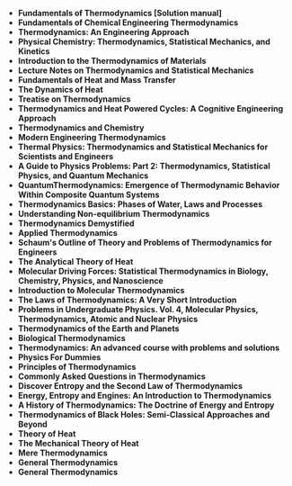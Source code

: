 

<ul>
<li><b><a target="_blank" href="https://github.com/manjunath5496/Thermodynamics-Books/blob/master/te(1).pdf" style="text-decoration:none;"> Fundamentals of Thermodynamics [Solution manual]</a></b></li>
                                <li><b><a target="_blank" href="https://github.com/manjunath5496/Thermodynamics-Books/blob/master/te(2).pdf" style="text-decoration:none;">Fundamentals of Chemical Engineering Thermodynamics</a></b></li>
                                <li><b><a target="_blank" href="https://github.com/manjunath5496/Thermodynamics-Books/blob/master/te(3).pdf" style="text-decoration:none;">Thermodynamics: An Engineering Approach</a></b></li>
 <li><b><a target="_blank" href="https://github.com/manjunath5496/Thermodynamics-Books/blob/master/te(4).pdf" style="text-decoration:none;">Physical Chemistry: Thermodynamics, Statistical Mechanics, and Kinetics </a></b></li>                              
<li><b><a target="_blank" href="https://github.com/manjunath5496/Thermodynamics-Books/blob/master/te(5).pdf" style="text-decoration:none;">Introduction to the Thermodynamics of Materials</a></b></li>
<li><b><a target="_blank" href="https://github.com/manjunath5496/Thermodynamics-Books/blob/master/te(6).pdf" style="text-decoration:none;">Lecture Notes on Thermodynamics and Statistical Mechanics</a></b></li>
                                <li><b><a target="_blank" href="https://github.com/manjunath5496/Thermodynamics-Books/blob/master/te(7).pdf" style="text-decoration:none;">Fundamentals of Heat and Mass Transfer</a></b></li>
  
<li><b><a target="_blank" href="https://github.com/manjunath5496/Thermodynamics-Books/blob/master/te(8).pdf" style="text-decoration:none;">The Dynamics of Heat</a></b></li>
                                <li><b><a target="_blank" href="https://github.com/manjunath5496/Thermodynamics-Books/blob/master/te(9).pdf" style="text-decoration:none;">Treatise on Thermodynamics</a></b></li>
                                <li><b><a target="_blank" href="https://github.com/manjunath5496/Thermodynamics-Books/blob/master/te(10).pdf" style="text-decoration:none;">Thermodynamics and Heat Powered Cycles: A Cognitive Engineering Approach</a></b></li>
 <li><b><a target="_blank" href="https://github.com/manjunath5496/Thermodynamics-Books/blob/master/te(11).pdf" style="text-decoration:none;">Thermodynamics and Chemistry  </a></b></li>                              
<li><b><a target="_blank" href="https://github.com/manjunath5496/Thermodynamics-Books/blob/master/te(12).pdf" style="text-decoration:none;">Modern Engineering Thermodynamics</a></b></li>
<li><b><a target="_blank" href="https://github.com/manjunath5496/Thermodynamics-Books/blob/master/te(13).pdf" style="text-decoration:none;">Thermal Physics: Thermodynamics and Statistical Mechanics for Scientists and Engineers </a></b></li>
                                <li><b><a target="_blank" href="https://github.com/manjunath5496/Thermodynamics-Books/blob/master/te(14).pdf" style="text-decoration:none;">A Guide to Physics Problems: Part 2: Thermodynamics, Statistical Physics, and Quantum Mechanics</a></b></li>  
  
<li><b><a target="_blank" href="https://github.com/manjunath5496/Thermodynamics-Books/blob/master/te(15).pdf" style="text-decoration:none;">QuantumThermodynamics: Emergence of Thermodynamic Behavior Within Composite Quantum Systems</a></b></li>

<li><b><a target="_blank" href="https://github.com/manjunath5496/Thermodynamics-Books/blob/master/te(16).pdf" style="text-decoration:none;">Thermodynamics Basics: Phases of Water, Laws and Processes</a></b></li>
                          
  <li><b><a target="_blank" href="https://github.com/manjunath5496/Thermodynamics-Books/blob/master/te(17).pdf" style="text-decoration:none;">Understanding Non-equilibrium Thermodynamics</a></b></li>
                                <li><b><a target="_blank" href="https://github.com/manjunath5496/Thermodynamics-Books/blob/master/te(18).pdf" style="text-decoration:none;">Thermodynamics Demystified </a></b></li>
                                <li><b><a target="_blank" href="https://github.com/manjunath5496/Thermodynamics-Books/blob/master/te(19).pdf" style="text-decoration:none;">Applied Thermodynamics</a></b></li>
 <li><b><a target="_blank" href="https://github.com/manjunath5496/Thermodynamics-Books/blob/master/te(20).rar" style="text-decoration:none;">Schaum's Outline of Theory and Problems of Thermodynamics for Engineers </a></b></li>                              
<li><b><a target="_blank" href="https://github.com/manjunath5496/Thermodynamics-Books/blob/master/te(21).pdf" style="text-decoration:none;">The Analytical Theory of Heat</a></b></li>
<li><b><a target="_blank" href="https://github.com/manjunath5496/Thermodynamics-Books/blob/master/te(22).pdf" style="text-decoration:none;">Molecular Driving Forces: Statistical Thermodynamics in Biology, Chemistry, Physics, and Nanoscience</a></b></li>
                                <li><b><a target="_blank" href="https://github.com/manjunath5496/Thermodynamics-Books/blob/master/te(23).pdf" style="text-decoration:none;">Introduction to Molecular Thermodynamics</a></b></li>
  
<li><b><a target="_blank" href="https://github.com/manjunath5496/Thermodynamics-Books/blob/master/te(24).pdf" style="text-decoration:none;">The Laws of Thermodynamics: A Very Short Introduction</a></b></li>

<li><b><a target="_blank" href="https://github.com/manjunath5496/Thermodynamics-Books/blob/master/te(25).pdf" style="text-decoration:none;">Problems in Undergraduate Physics. Vol. 4, Molecular Physics, Thermodynamics, Atomic and Nuclear Physics</a></b></li>

<li><b><a target="_blank" href="https://github.com/manjunath5496/Thermodynamics-Books/blob/master/te(26).pdf" style="text-decoration:none;">Thermodynamics of the Earth and Planets </a></b></li>                              
<li><b><a target="_blank" href="https://github.com/manjunath5496/Thermodynamics-Books/blob/master/te(27).pdf" style="text-decoration:none;">Biological Thermodynamics</a></b></li>
<li><b><a target="_blank" href="https://github.com/manjunath5496/Thermodynamics-Books/blob/master/te(28).pdf" style="text-decoration:none;">Thermodynamics: An advanced course with problems and solutions</a></b></li>
                                <li><b><a target="_blank" href="https://github.com/manjunath5496/Thermodynamics-Books/blob/master/te(29).pdf" style="text-decoration:none;">Physics For Dummies</a></b></li>
<li><b><a target="_blank" href="https://github.com/manjunath5496/Thermodynamics-Books/blob/master/te(30).pdf" style="text-decoration:none;">Principles of Thermodynamics</a></b></li>

<li><b><a target="_blank" href="https://github.com/manjunath5496/Thermodynamics-Books/blob/master/te(31).pdf" style="text-decoration:none;">Commonly Asked Questions in Thermodynamics </a></b></li>

<li><b><a target="_blank" href="https://github.com/manjunath5496/Thermodynamics-Books/blob/master/te(32).pdf" style="text-decoration:none;">Discover Entropy and the Second Law of Thermodynamics </a></b></li>                              
<li><b><a target="_blank" href="https://github.com/manjunath5496/Thermodynamics-Books/blob/master/te(33).pdf" style="text-decoration:none;">Energy, Entropy and Engines: An Introduction to Thermodynamics</a></b></li>
<li><b><a target="_blank" href="https://github.com/manjunath5496/Thermodynamics-Books/blob/master/te(34).pdf" style="text-decoration:none;">A History of Thermodynamics: The Doctrine of Energy and Entropy</a></b></li>
                                <li><b><a target="_blank" href="https://github.com/manjunath5496/Thermodynamics-Books/blob/master/te(35).pdf" style="text-decoration:none;">Thermodynamics of Black Holes: Semi-Classical Approaches and Beyond</a></b></li>
<li><b><a target="_blank" href="https://github.com/manjunath5496/Thermodynamics-Books/blob/master/te(36).pdf" style="text-decoration:none;">Theory of Heat </a></b></li>
<li><b><a target="_blank" href="https://github.com/manjunath5496/Thermodynamics-Books/blob/master/te(37).pdf" style="text-decoration:none;">The Mechanical Theory of Heat </a></b></li>
<li><b><a target="_blank" href="https://github.com/manjunath5496/Thermodynamics-Books/blob/master/te(38).pdf" style="text-decoration:none;">Mere Thermodynamics </a></b></li>
<li><b><a target="_blank" href="https://github.com/manjunath5496/Thermodynamics-Books/blob/master/te(39).pdf" style="text-decoration:none;">General Thermodynamics </a></b></li>
<li><b><a target="_blank" href="https://github.com/manjunath5496/Thermodynamics-Books/blob/master/te(40).pdf" style="text-decoration:none;">General Thermodynamics </a></b></li>




                                                    
  </ul>
